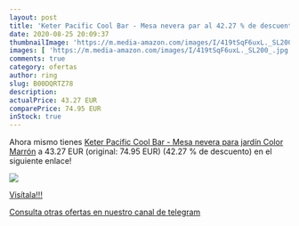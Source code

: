 ```yaml
---
layout: post
title: 'Keter Pacific Cool Bar - Mesa nevera par al 42.27 % de descuento'
date: 2020-08-25 20:09:37
thumbnailImage: 'https://m.media-amazon.com/images/I/419tSqF6uxL._SL200_.jpg'
images: [ 'https://m.media-amazon.com/images/I/419tSqF6uxL._SL200_.jpg' ]
comments: true
category: ofertas
author: ring
slug: B00DQRTZ78
description:
actualPrice: 43.27 EUR
comparePrice: 74.95 EUR
inStock: true
---
```


Ahora mismo tienes [Keter Pacific Cool Bar - Mesa nevera para jardín  Color Marrón](https://www.amazon.com/dp/B00DQRTZ78/?tag=redken08-20) a 43.27 EUR (original: 74.95 EUR) (42.27 %  de descuento) en el siguiente enlace!

[![](https://m.media-amazon.com/images/I/419tSqF6uxL._SL200_.jpg)](https://www.amazon.com/dp/B00DQRTZ78/?tag=redken08-20)

[Visítala!!!](https://www.amazon.com/dp/B00DQRTZ78/?tag=redken08-20)

[Consulta otras ofertas en nuestro canal de telegram](https://t.me/s/ofertas25)
